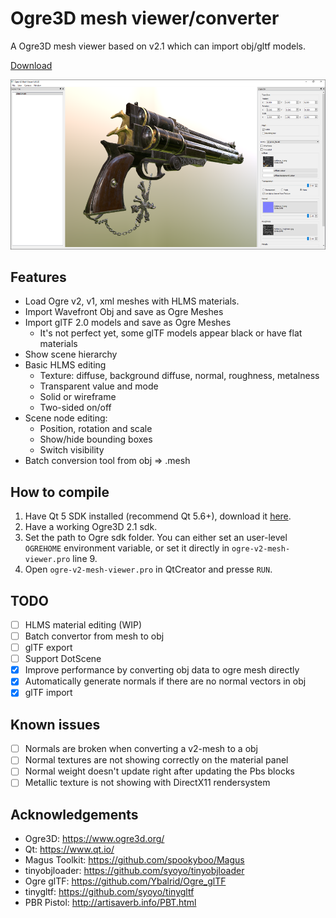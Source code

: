 # Ogre3D mesh viewer/converter

A Ogre3D mesh viewer based on v2.1 which can import obj/gltf models.

 [Download](https://github.com/chchwy/ogre-v2-mesh-viewer/releases)

![screenshot](images/screenshot.png)

## Features

- Load Ogre v2, v1, xml meshes with HLMS materials.
- Import Wavefront Obj and save as Ogre Meshes
- Import glTF 2.0 models and save as Ogre Meshes
  - It's not perfect yet, some glTF models appear black or have flat materials
- Show scene hierarchy
- Basic HLMS editing
  - Texture: diffuse, background diffuse, normal, roughness, metalness
  - Transparent value and mode
  - Solid or wireframe
  - Two-sided on/off
- Scene node editing:
  - Position, rotation and scale
  - Show/hide bounding boxes
  - Switch visibility
- Batch conversion tool from obj => .mesh

## How to compile

1. Have Qt 5 SDK installed (recommend Qt 5.6+), download it [here][0].
2. Have a working Ogre3D 2.1 sdk.
3. Set the path to Ogre sdk folder. You can either set an user-level `OGREHOME` environment variable, or set it directly in `ogre-v2-mesh-viewer.pro` line 9.
4. Open `ogre-v2-mesh-viewer.pro` in QtCreator and presse `RUN`.

[0]: https://www.qt.io/download-qt-installer "Qt download"

## TODO

- [ ] HLMS material editing (WIP)
- [ ] Batch convertor from mesh to obj
- [ ] glTF export
- [ ] Support DotScene
- [x] Improve performance by converting obj data to ogre mesh directly
- [x] Automatically generate normals if there are no normal vectors in obj
- [x] glTF import

## Known issues

- [ ] Normals are broken when converting a v2-mesh to a obj
- [ ] Normal textures are not showing correctly on the material panel
- [ ] Normal weight doesn't update right after updating the Pbs blocks
- [ ] Metallic texture is not showing with DirectX11 rendersystem

## Acknowledgements

- Ogre3D: <https://www.ogre3d.org/>
- Qt: <https://www.qt.io/>
- Magus Toolkit: <https://github.com/spookyboo/Magus>
- tinyobjloader: <https://github.com/syoyo/tinyobjloader>
- Ogre glTF: <https://github.com/Ybalrid/Ogre_glTF>
- tinygltf: <https://github.com/syoyo/tinygltf>
- PBR Pistol: <http://artisaverb.info/PBT.html>
